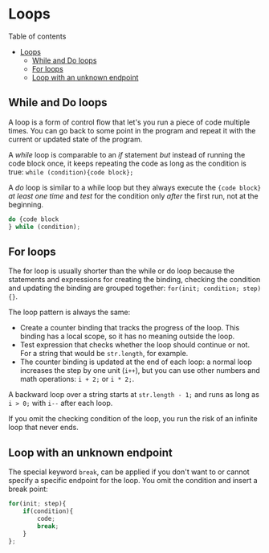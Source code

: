 # Loops

Table of contents

- [Loops](#loops)
	- [While and Do loops](#while-and-do-loops)
	- [For loops](#for-loops)
	- [Loop with an unknown endpoint](#loop-with-an-unknown-endpoint)

## While and Do loops

A loop is a form of control flow that let's you run a piece of code multiple times. You can go back to some point in the program and repeat it with the current or updated state of the program.

A _while_ loop is comparable to an _if_ statement _but_ instead of running the code block once, it keeps repeating the code as long as the condition is true: `while (condition){code block};`

A _do_ loop is similar to a while loop but they always execute the `{code block}` _at least one time_ and _test_ for the condition only _after_ the first run, not at the beginning.

```js
do {code block
} while (condition);
```

## For loops

The for loop is usually shorter than the while or do loop because the statements and expressions for creating the binding, checking the condition and updating the binding are grouped together: `for(init; condition; step){}`.

The loop pattern is always the same:

- Create a counter binding that tracks the progress of the loop. This binding has a local scope, so it has no meaning outside the loop.
- Test expression that checks whether the loop should continue or not. For a string that would be `str.length`, for example.
- The counter binding is updated at the end of each loop: a normal loop increases the step by one unit (`i++`), but you can use other numbers and math operations: `i + 2;` or `i * 2;`.

A backward loop over a string starts at `str.length - 1;` and runs as long as `i > 0;` with `i--` after each loop.

If you omit the checking condition of the loop, you run the risk of an infinite loop that never ends.

## Loop with an unknown endpoint

The special keyword `break`, can be applied if you don't want to or cannot specify a specific endpoint for the loop. You omit the condition and insert a break point:

```js
for(init; step){
	if(condition){
		code;
		break;
	}
};
```
